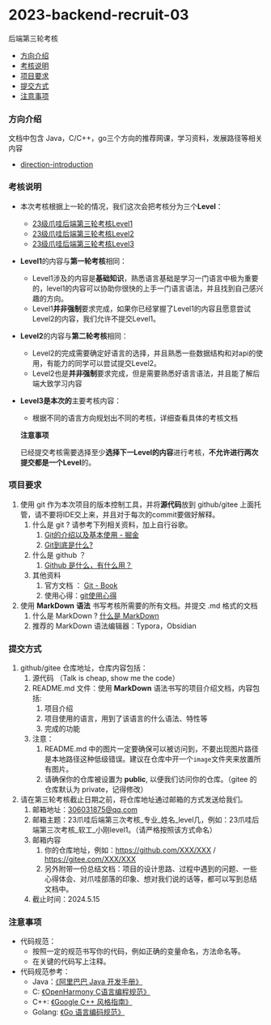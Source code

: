 # 2023-backend-recruit-03
后端第三轮考核
- [方向介绍](https://github.com/gduf-cs-tribe/2023-backend-recruit-03#方向介绍)
- [考核说明](https://github.com/gduf-cs-tribe/2023-backend-recruit-03#考核说明)
- [项目要求](https://github.com/gduf-cs-tribe/2023-backend-recruit-03#项目要求)
- [提交方式](https://github.com/gduf-cs-tribe/2023-backend-recruit-03#提交方式)
- [注意事项](https://github.com/gduf-cs-tribe/2023-backend-recruit-03#注意事项)

### 方向介绍



文档中包含 Java，C/C++，go三个方向的推荐网课，学习资料，发展路径等相关内容

- [direction-introduction](https://github.com/gduf-cs-tribe/direction-introduction)

### 考核说明



- 本次考核根据上一轮的情况，我们这次会把考核分为三个**Level**：

  - [23级爪哇后端第三轮考核Level1](https://github.com/gduf-cs-tribe/2023-backend-recruit-03/blob/main/2023-backend-recruit-03-Level1.md)
  - [23级爪哇后端第三轮考核Level2](https://github.com/gduf-cs-tribe/2023-backend-recruit-03/blob/main/2023-backend-recruit-03-Level2.md)
  - [23级爪哇后端第三轮考核Level3](https://github.com/gduf-cs-tribe/2023-backend-recruit-03/blob/main/2023-backend-recruit-03-Level3.md)

- **Level1**的内容与**第一轮考核**相同：

  - Level1涉及的内容是**基础知识**，熟悉语言基础是学习一门语言中极为重要的，level1的内容可以协助你很快的上手一门语言语法，并且找到自己感兴趣的方向。
  - Level1**并非强制**要求完成，如果你已经掌握了Level1的内容且愿意尝试Level2的内容，我们允许不提交Level1。

- **Level2**的内容与**第二轮考核**相同：

  - Level2的完成需要确定好语言的选择，并且熟悉一些数据结构和对api的使用，有能力的同学可以尝试提交Level2。
  - Level2也是**并非强制**要求完成，但是需要熟悉好语言语法，并且能了解后端大致学习内容

- **Level3是本次的**主要考核内容：

  - 根据不同的语言方向规划出不同的考核，详细查看具体的考核文档

  **注意事项**

  ​	已经提交考核需要选择至少**选择下一Level的内容**进行考核，**不允许进行两次提交都是一个Level**的。

### 项目要求



1. 使用 git 作为本次项目的版本控制工具，并将**源代码**放到 github/gitee 上面托管，请不要将IDE交上来，并且对于每次的commit要做好解释。
   1. 什么是 git ? 请参考下列相关资料，加上自行谷歌。
      1. [Git的介绍以及基本使用 - 掘金](https://juejin.cn/post/7246313318544834615?searchId=2023102323355872C532323C258A9E0350)
      2. [Git到底是什么?](https://www.bilibili.com/read/cv15412717/)
   2. 什么是 github ？
      1. [Github 是什么，有什么用？](https://github-zh.com/post/what-is-github)
   3. 其他资料
      1. 官方文档 ： [Git - Book](https://git-scm.com/book/zh/v2/)
      2. 使用心得：[git使用心得](https://wumingsheng.gitbooks.io/-git/content/)
2. 使用 **MarkDown** **语法** 书写考核所需要的所有文档。并提交 .md 格式的文档
   1. 什么是 MarkDown ? [什么是 MarkDown](https://www.zhihu.com/question/19963642)
   2. 推荐的 MarkDown 语法编辑器：Typora，Obsidian

### 提交方式



1. github/gitee 仓库地址，仓库内容包括：
   1. 源代码 （Talk is cheap, show me the code）
   2. README.md 文件：使用 **MarkDown** 语法书写的项目介绍文档，内容包括:
      1. 项目介绍
      2. 项目使用的语言，用到了该语言的什么语法、特性等
      3. 完成的功能
   3. 注意：
      1. README.md 中的图片一定要确保可以被访问到，不要出现图片路径是本地路径这种低级错误。建议在仓库中开一个`image`文件夹来放置所有图片。
      2. 请确保你的仓库被设置为 **public**, 以便我们访问你的仓库。（gitee 的仓库默认为 private，记得修改）
2. 请在第三轮考核截止日期之前，将仓库地址通过邮箱的方式发送给我们。
   1. 邮箱地址：306031875@qq.com 
   2. 邮箱主题：23爪哇后端第三次考核_专业_姓名_level几，例如：23爪哇后端第三次考核_软工_小刚level1。（请严格按照该方式命名）
   3. 邮箱内容
      1. 你的仓库地址，例如：https://github.com/XXX/XXX / https://gitee.com/XXX/XXX
      2. 另外附带一份总结文档：项目的设计思路、过程中遇到的问题、一些心得体会、对爪哇部落的印象、想对我们说的话等，都可以写到总结文档中。
   4. 截止时间：2024.5.15

### 注意事项



- 代码规范：
  - 按照一定的规范书写你的代码，例如正确的变量命名，方法命名等。
  - 在关键的代码写上注释。
- 代码规范参考：
  - Java：[《阿里巴巴 Java 开发手册》](https://kangroo.oschina.io/ajcg)
  - C: [《OpenHarmony C语言编程规范》](https://gitee.com/openharmony/docs/blob/master/zh-cn/contribute/OpenHarmony-c-coding-style-guide.md)
  - C++: [《Google C++ 风格指南》](https://zh-google-styleguide.readthedocs.io/en/latest/google-cpp-styleguide/contents/)
  - Golang: [《Go 语言编码规范》](https://learnku.com/go/wikis/38426)
